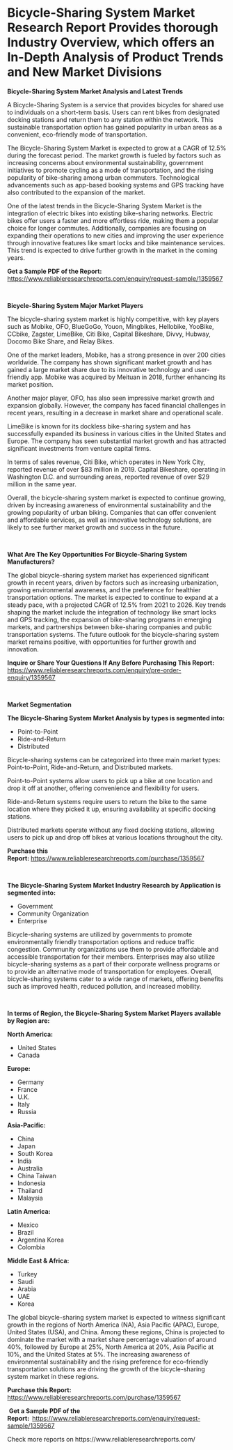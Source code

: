 <p><h1>Bicycle-Sharing System Market Research Report Provides thorough Industry Overview, which offers an In-Depth Analysis of Product Trends and New Market Divisions</h1></p><p><strong>Bicycle-Sharing System Market Analysis and Latest Trends</strong></p>
<p><p>A Bicycle-Sharing System is a service that provides bicycles for shared use to individuals on a short-term basis. Users can rent bikes from designated docking stations and return them to any station within the network. This sustainable transportation option has gained popularity in urban areas as a convenient, eco-friendly mode of transportation.</p><p>The Bicycle-Sharing System Market is expected to grow at a CAGR of 12.5% during the forecast period. The market growth is fueled by factors such as increasing concerns about environmental sustainability, government initiatives to promote cycling as a mode of transportation, and the rising popularity of bike-sharing among urban commuters. Technological advancements such as app-based booking systems and GPS tracking have also contributed to the expansion of the market.</p><p>One of the latest trends in the Bicycle-Sharing System Market is the integration of electric bikes into existing bike-sharing networks. Electric bikes offer users a faster and more effortless ride, making them a popular choice for longer commutes. Additionally, companies are focusing on expanding their operations to new cities and improving the user experience through innovative features like smart locks and bike maintenance services. This trend is expected to drive further growth in the market in the coming years.</p></p>
<p><strong>Get a Sample PDF of the Report:&nbsp;</strong> <a href="https://www.reliableresearchreports.com/enquiry/request-sample/1359567">https://www.reliableresearchreports.com/enquiry/request-sample/1359567</a></p>
<p>&nbsp;</p>
<p><strong>Bicycle-Sharing System Major Market Players</strong></p>
<p><p>The bicycle-sharing system market is highly competitive, with key players such as Mobike, OFO, BlueGoGo, Youon, Mingbikes, Hellobike, YooBike, CCbike, Zagster, LimeBike, Citi Bike, Capital Bikeshare, Divvy, Hubway, Docomo Bike Share, and Relay Bikes.</p><p>One of the market leaders, Mobike, has a strong presence in over 200 cities worldwide. The company has shown significant market growth and has gained a large market share due to its innovative technology and user-friendly app. Mobike was acquired by Meituan in 2018, further enhancing its market position.</p><p>Another major player, OFO, has also seen impressive market growth and expansion globally. However, the company has faced financial challenges in recent years, resulting in a decrease in market share and operational scale.</p><p>LimeBike is known for its dockless bike-sharing system and has successfully expanded its business in various cities in the United States and Europe. The company has seen substantial market growth and has attracted significant investments from venture capital firms.</p><p>In terms of sales revenue, Citi Bike, which operates in New York City, reported revenue of over $83 million in 2019. Capital Bikeshare, operating in Washington D.C. and surrounding areas, reported revenue of over $29 million in the same year.</p><p>Overall, the bicycle-sharing system market is expected to continue growing, driven by increasing awareness of environmental sustainability and the growing popularity of urban biking. Companies that can offer convenient and affordable services, as well as innovative technology solutions, are likely to see further market growth and success in the future.</p></p>
<p>&nbsp;</p>
<p><strong>What Are The Key Opportunities For Bicycle-Sharing System Manufacturers?</strong></p>
<p><p>The global bicycle-sharing system market has experienced significant growth in recent years, driven by factors such as increasing urbanization, growing environmental awareness, and the preference for healthier transportation options. The market is expected to continue to expand at a steady pace, with a projected CAGR of 12.5% from 2021 to 2026. Key trends shaping the market include the integration of technology like smart locks and GPS tracking, the expansion of bike-sharing programs in emerging markets, and partnerships between bike-sharing companies and public transportation systems. The future outlook for the bicycle-sharing system market remains positive, with opportunities for further growth and innovation.</p></p>
<p><strong>Inquire or Share Your Questions If Any Before Purchasing This Report:</strong> <a href="https://www.reliableresearchreports.com/enquiry/pre-order-enquiry/1359567">https://www.reliableresearchreports.com/enquiry/pre-order-enquiry/1359567</a></p>
<p>&nbsp;</p>
<p><strong>Market Segmentation</strong></p>
<p><strong>The Bicycle-Sharing System Market Analysis by types is segmented into:</strong></p>
<p><ul><li>Point-to-Point</li><li>Ride-and-Return</li><li>Distributed</li></ul></p>
<p><p>Bicycle-sharing systems can be categorized into three main market types: Point-to-Point, Ride-and-Return, and Distributed markets. </p><p>Point-to-Point systems allow users to pick up a bike at one location and drop it off at another, offering convenience and flexibility for users. </p><p>Ride-and-Return systems require users to return the bike to the same location where they picked it up, ensuring availability at specific docking stations. </p><p>Distributed markets operate without any fixed docking stations, allowing users to pick up and drop off bikes at various locations throughout the city.</p></p>
<p><strong>Purchase this Report:&nbsp;</strong><a href="https://www.reliableresearchreports.com/purchase/1359567">https://www.reliableresearchreports.com/purchase/1359567</a></p>
<p>&nbsp;</p>
<p><strong>The Bicycle-Sharing System Market Industry Research by Application is segmented into:</strong></p>
<p><ul><li>Government</li><li>Community Organization</li><li>Enterprise</li></ul></p>
<p><p>Bicycle-sharing systems are utilized by governments to promote environmentally friendly transportation options and reduce traffic congestion. Community organizations use them to provide affordable and accessible transportation for their members. Enterprises may also utilize bicycle-sharing systems as a part of their corporate wellness programs or to provide an alternative mode of transportation for employees. Overall, bicycle-sharing systems cater to a wide range of markets, offering benefits such as improved health, reduced pollution, and increased mobility.</p></p>
<p>&nbsp;</p>
<p><strong>In terms of Region, the Bicycle-Sharing System Market Players available by Region are:</strong></p>
<p>
    <p> <strong> North America: </strong>
        <ul>
            <li>United States</li>
            <li>Canada</li>
        </ul>
        </p> 
    <p> <strong> Europe: </strong>
        <ul>
            <li>Germany</li>
            <li>France</li>
            <li>U.K.</li>
            <li>Italy</li>
            <li>Russia</li>
        </ul>
        </p> 
    <p> <strong> Asia-Pacific: </strong>
        <ul>
            <li>China</li>
            <li>Japan</li>
            <li>South Korea</li>
            <li>India</li>
            <li>Australia</li>
            <li>China Taiwan</li>
            <li>Indonesia</li>
            <li>Thailand</li>
            <li>Malaysia</li>
        </ul>
        </p> 
    <p> <strong> Latin America: </strong>
        <ul>
            <li>Mexico</li>
            <li>Brazil</li>
            <li>Argentina Korea</li>
            <li>Colombia</li>
        </ul>
        </p> 
    <p> <strong> Middle East & Africa: </strong>
        <ul>
            <li>Turkey</li>
            <li>Saudi</li>
            <li>Arabia</li>
            <li>UAE</li>
            <li>Korea</li>
        </ul>
    </p>
    </p>
<p><p>The global bicycle-sharing system market is expected to witness significant growth in the regions of North America (NA), Asia Pacific (APAC), Europe, United States (USA), and China. Among these regions, China is projected to dominate the market with a market share percentage valuation of around 40%, followed by Europe at 25%, North America at 20%, Asia Pacific at 10%, and the United States at 5%. The increasing awareness of environmental sustainability and the rising preference for eco-friendly transportation solutions are driving the growth of the bicycle-sharing system market in these regions.</p></p>
<p><strong>Purchase this Report: </strong><a href="https://www.reliableresearchreports.com/purchase/1359567">https://www.reliableresearchreports.com/purchase/1359567</a></p>
<p>&nbsp;<strong>Get a Sample PDF of the Report:&nbsp;&nbsp;</strong><a href="https://www.reliableresearchreports.com/enquiry/request-sample/1359567">https://www.reliableresearchreports.com/enquiry/request-sample/1359567</a></p>
<p><strong></strong></p>
<p>Check more reports on https://www.reliableresearchreports.com/</p>
